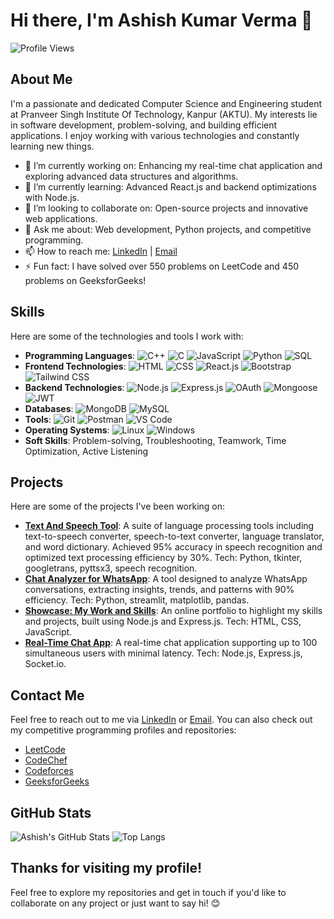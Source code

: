 

<!--
**ashishverma4822/ashishverma4822** is a ✨ _special_ ✨ repository because its `README.md` (this file) appears on your GitHub profile.

Here are some ideas to get you started:

- 🔭 I’m currently working on ...
- 🌱 I’m currently learning ...
- 👯 I’m looking to collaborate on ...
- 🤔 I’m looking for help with ...
- 💬 Ask me about ...
- 📫 How to reach me: ...
- 😄 Pronouns: ...
- ⚡ Fun fact: ...
-->

# Hi there, I'm Ashish Kumar Verma 👋

![Profile Views](https://komarev.com/ghpvc/?username=ashishverma4822&color=green)

## About Me

I'm a passionate and dedicated Computer Science and Engineering student at Pranveer Singh Institute Of Technology, Kanpur (AKTU). My interests lie in software development, problem-solving, and building efficient applications. I enjoy working with various technologies and constantly learning new things.

- 🔭 I’m currently working on: Enhancing my real-time chat application and exploring advanced data structures and algorithms.
- 🌱 I’m currently learning: Advanced React.js and backend optimizations with Node.js.
- 👯 I’m looking to collaborate on: Open-source projects and innovative web applications.
- 💬 Ask me about: Web development, Python projects, and competitive programming.
- 📫 How to reach me: [LinkedIn](https://www.linkedin.com/in/ashishverma4822/) | [Email](mailto:vashishk2003@gmail.com)
- ⚡ Fun fact: I have solved over 550 problems on LeetCode and 450 problems on GeeksforGeeks!

## Skills

Here are some of the technologies and tools I work with:

- **Programming Languages**: ![C++](https://img.shields.io/badge/-C++-333333?style=flat&logo=cplusplus) ![C](https://img.shields.io/badge/-C-333333?style=flat&logo=c) ![JavaScript](https://img.shields.io/badge/-JavaScript-333333?style=flat&logo=javascript) ![Python](https://img.shields.io/badge/-Python-333333?style=flat&logo=python) ![SQL](https://img.shields.io/badge/-SQL-333333?style=flat&logo=sql)
- **Frontend Technologies**: ![HTML](https://img.shields.io/badge/-HTML-333333?style=flat&logo=html5) ![CSS](https://img.shields.io/badge/-CSS-333333?style=flat&logo=css3) ![React.js](https://img.shields.io/badge/-React-333333?style=flat&logo=react) ![Bootstrap](https://img.shields.io/badge/-Bootstrap-333333?style=flat&logo=bootstrap) ![Tailwind CSS](https://img.shields.io/badge/-Tailwind_CSS-333333?style=flat&logo=tailwind-css)
- **Backend Technologies**: ![Node.js](https://img.shields.io/badge/-Node.js-333333?style=flat&logo=node.js) ![Express.js](https://img.shields.io/badge/-Express.js-333333?style=flat&logo=express) ![OAuth](https://img.shields.io/badge/-OAuth-333333?style=flat&logo=oauth) ![Mongoose](https://img.shields.io/badge/-Mongoose-333333?style=flat&logo=mongoose) ![JWT](https://img.shields.io/badge/-JWT-333333?style=flat&logo=json-web-tokens)
- **Databases**: ![MongoDB](https://img.shields.io/badge/-MongoDB-333333?style=flat&logo=mongodb) ![MySQL](https://img.shields.io/badge/-MySQL-333333?style=flat&logo=mysql)
- **Tools**: ![Git](https://img.shields.io/badge/-Git-333333?style=flat&logo=git) ![Postman](https://img.shields.io/badge/-Postman-333333?style=flat&logo=postman) ![VS Code](https://img.shields.io/badge/-VS_Code-333333?style=flat&logo=visual-studio-code)
- **Operating Systems**: ![Linux](https://img.shields.io/badge/-Linux-333333?style=flat&logo=linux) ![Windows](https://img.shields.io/badge/-Windows-333333?style=flat&logo=windows)
- **Soft Skills**: Problem-solving, Troubleshooting, Teamwork, Time Optimization, Active Listening

## Projects

Here are some of the projects I've been working on:

- [**Text And Speech Tool**](https://github.com/ashishverma4822/Project/tree/main/Project%20(22-23)/Final_Prohect_file): A suite of language processing tools including text-to-speech converter, speech-to-text converter, language translator, and word dictionary. Achieved 95% accuracy in speech recognition and optimized text processing efficiency by 30%. Tech: Python, tkinter, googletrans, pyttsx3, speech recognition.
- [**Chat Analyzer for WhatsApp**](https://github.com/ashishverma4822/Project/tree/main/Whatsapp%20Chat%20Analyzer): A tool designed to analyze WhatsApp conversations, extracting insights, trends, and patterns with 90% efficiency. Tech: Python, streamlit, matplotlib, pandas.
- [**Showcase: My Work and Skills**](https://ashishverma4822.github.io/portFolio/): An online portfolio to highlight my skills and projects, built using Node.js and Express.js. Tech: HTML, CSS, JavaScript.
- [**Real-Time Chat App**](https://aa-uchat-0-1.onrender.com/): A real-time chat application supporting up to 100 simultaneous users with minimal latency. Tech: Node.js, Express.js, Socket.io.

## Contact Me

Feel free to reach out to me via [LinkedIn](https://www.linkedin.com/in/ashishverma4822/) or [Email](mailto:vashishk2003@gmail.com). You can also check out my competitive programming profiles and repositories:

- [LeetCode](https://leetcode.com/vashishk0602/)
- [CodeChef](https://www.codechef.com/users/vashishk0602)
- [Codeforces](https://codeforces.com/profile/vashishk0602)
- [GeeksforGeeks](https://auth.geeksforgeeks.org/user/vashishk0602)

## GitHub Stats

![Ashish's GitHub Stats](https://github-readme-stats.vercel.app/api?username=ashishverma4822&show_icons=true&theme=radical)
![Top Langs](https://github-readme-stats.vercel.app/api/top-langs/?username=ashishverma4822&layout=compact&theme=radical)

## Thanks for visiting my profile!

Feel free to explore my repositories and get in touch if you'd like to collaborate on any project or just want to say hi! 😊

